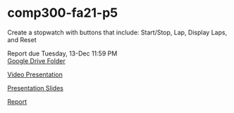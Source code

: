 # comp300-fa21-p5

Create a stopwatch with buttons that include: Start/Stop, Lap, Display Laps, and Reset

Report due Tuesday, 13-Dec 11:59 PM  
[Google Drive Folder](https://drive.google.com/drive/folders/1-1v9TOAEAmYhtiOgn3BpB_GBCgfgSXAB)

[Video Presentation](https://drive.google.com/file/d/1cYWLKeD7tzGEEfyu_B0oxqE5Jc_teQhl/view?usp=sharing)

[Presentation Slides](https://docs.google.com/presentation/d/1BP38QeCHM4EGKSsMZl_Oc6ap88Cl1tLIhRIm6OVd5yA/edit?usp=sharing)

[Report](https://docs.google.com/document/d/1D5ZsRH5il5OLjPp9I7rU5CRHHY3FL77ZvyGtR9u6LV0/edit?usp=sharing)
